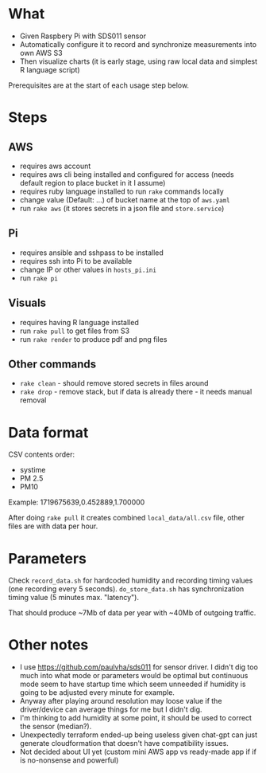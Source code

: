 # What

- Given Raspbery Pi with SDS011 sensor
- Automatically configure it to record and synchronize measurements into own AWS S3
- Then visualize charts (it is early stage, using raw local data and simplest R language script)

Prerequisites are at the start of each usage step below.

# Steps

## AWS

- requires aws account
- requires aws cli being installed and configured for access (needs default region to place bucket in it I assume)
- requires ruby language installed to run `rake` commands locally
- change value (Default: ...) of bucket name at the top of `aws.yaml`
- run `rake aws` (it stores secrets in a json file and `store.service`)

## Pi

- requires ansible and sshpass to be installed
- requires ssh into Pi to be available
- change IP or other values in `hosts_pi.ini`
- run `rake pi`

## Visuals

- requires having R language installed
- run `rake pull` to get files from S3
- run `rake render` to produce pdf and png files

## Other commands

- `rake clean` - should remove stored secrets in files around
- `rake drop` - remove stack, but if data is already there - it needs manual removal

# Data format

CSV contents order:
- systime 
- PM 2.5
- PM10

Example:
1719675639,0.452889,1.700000

After doing `rake pull` it creates combined `local_data/all.csv` file, other files are with data per hour.

# Parameters

Check `record_data.sh` for hardcoded humidity and recording timing values (one recording every 5 seconds).
`do_store_data.sh` has synchronization timing value (5 minutes max. "latency").

That should produce ~7Mb of data per year with ~40Mb of outgoing traffic.

# Other notes

- I use https://github.com/paulvha/sds011 for sensor driver. I didn't dig too much into what mode or parameters would be optimal but continuous mode seem to have startup time which seem unneeded if humidity is going to be adjusted every minute for example.
- Anyway after playing around resolution may loose value if the driver/device can average things for me but I didn't dig.
- I'm thinking to add humidity at some point, it should be used to correct the sensor (median?).
- Unexpectedly terraform ended-up being useless given chat-gpt can just generate cloudformation that doesn't have compatibility issues.
- Not decided about UI yet (custom mini AWS app vs ready-made app if if is no-nonsense and powerful)

